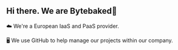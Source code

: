 ## Hi there. We are Bytebaked👋

☁️ We're a European IaaS and PaaS provider.

🖥️ We use GitHub to help manage our projects within our company.
